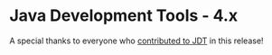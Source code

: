 # Java Development Tools - 4.x

A special thanks to everyone who [contributed to JDT](acknowledgements.md#java-development-tools) in this release!

<!--
---
## Java&trade; XX Support 
-->

<!--
---
## JUnit
-->

<!--
---
## Java Editor
-->

<!--
---
## Java Views and Dialogs
-->

<!--
---
## Java Compiler
-->

<!--
---
## Java Formatter
-->

<!--
---
## Debug
-->

<!--
### JDT Developers
--> 

